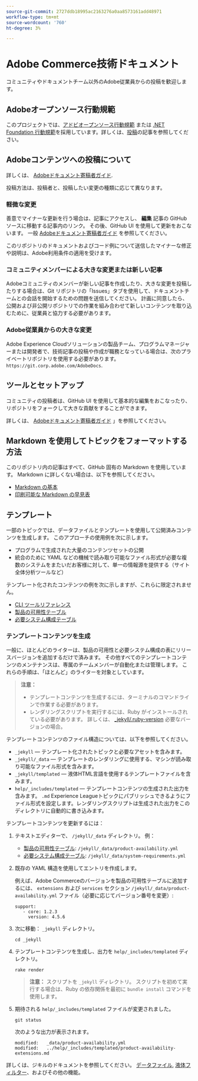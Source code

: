 ```yaml
---
source-git-commit: 2727ddb18995ac2163276a0aa8573161add48971
workflow-type: tm+mt
source-wordcount: '760'
ht-degree: 3%

---
```

# Adobe Commerce技術ドキュメント

コミュニティやドキュメントチーム以外のAdobe従業員からの投稿を歓迎します。

## Adobeオープンソース行動規範

このプロジェクトでは、[アドビオープンソース行動規範](code-of-conduct.md) または [.NET Foundation 行動規範](https://dotnetfoundation.org/code-of-conduct)を採用しています。詳しくは、[投稿](contributing.md)の記事を参照してください。

## Adobeコンテンツへの投稿について

詳しくは、 [Adobeドキュメント寄稿者ガイド](https://experienceleague.adobe.com/docs/contributor/contributor-guide/introduction.html).

投稿方法は、投稿者と、投稿したい変更の種類に応じて異なります。

### 軽微な変更

善意でマイナーな更新を行う場合は、記事にアクセスし、 **編集** 記事の GitHub ソースに移動する記事内のリンク。 その後、GitHub UI を使用して更新をおこないます。 一般 [Adobeドキュメント寄稿者ガイド](https://experienceleague.adobe.com/docs/contributor/contributor-guide/introduction.html) を参照してください。

このリポジトリのドキュメントおよびコード例について送信したマイナーな修正や説明は、Adobe利用条件の適用を受けます。

### コミュニティメンバーによる大きな変更または新しい記事

Adobeコミュニティのメンバーが新しい記事を作成したり、大きな変更を投稿したりする場合は、Git リポジトリの「Issues」タブを使用して、ドキュメントチームとの会話を開始するための問題を送信してください。 計画に同意したら、公開および非公開リポジトリでの作業を組み合わせて新しいコンテンツを取り込むために、従業員と協力する必要があります。

<!--
If you submit a pull request with significant changes to documentation and code examples, you'll see a message in the pull request asking you to submit an online contribution license agreement (CLA). We need you to complete the online form before we can review your pull request.
-->

### Adobe従業員からの大きな変更

Adobe Experience Cloudソリューションの製品チーム、プログラムマネージャーまたは開発者で、技術記事の投稿や作成が職務となっている場合は、次のプライベートリポジトリを使用する必要があります。 `https://git.corp.adobe.com/AdobeDocs`.

<!--Employees from other parts of the Adobe world should use the public repo for minor updates.-->

## ツールとセットアップ

コミュニティの投稿者は、GitHub UI を使用して基本的な編集をおこなったり、リポジトリをフォークして大きな貢献をすることができます。

詳しくは、 [Adobeドキュメント寄稿者ガイド](https://experienceleague.adobe.com/docs/contributor/contributor-guide/introduction.html) 」を参照してください。

## Markdown を使用してトピックをフォーマットする方法

このリポジトリ内の記事はすべて、GitHub 固有の Markdown を使用しています。 Markdown に詳しくない場合は、以下を参照してください。

* [Markdown の基本](https://help.github.com/articles/getting-started-with-writing-and-formatting-on-github/)
* [印刷可能な Markdown の早見表](https://guides.github.com/pdfs/markdown-cheatsheet-online.pdf)

## テンプレート

一部のトピックでは、データファイルとテンプレートを使用して公開済みコンテンツを生成します。 このアプローチの使用例を次に示します。

* プログラムで生成された大量のコンテンツセットの公開
* 統合のために YAML などの機械で読み取り可能なファイル形式が必要な複数のシステムをまたいだお客様に対して、単一の情報源を提供する（サイト全体分析ツールなど）

テンプレート化されたコンテンツの例を次に示しますが、これらに限定されません。

* [CLI ツールリファレンス](https://experienceleague.adobe.com/docs/commerce-operations/reference/commerce-on-premises.html)
* [製品の可用性テーブル](https://experienceleague.adobe.com/docs/commerce-operations/release/product-availability.html)
* [必要システム構成テーブル](https://experienceleague.adobe.com/docs/commerce-operations/installation-guide/system-requirements.html)

### テンプレートコンテンツを生成

一般に、ほとんどのライターは、製品の可用性と必要システム構成の表にリリースバージョンを追加するだけで済みます。 その他すべてのテンプレートコンテンツのメンテナンスは、専属のチームメンバーが自動化または管理します。 これらの手順は、「ほとんど」のライターを対象としています。

>**注意：**
>
>* テンプレートコンテンツを生成するには、ターミナルのコマンドラインで作業する必要があります。
>* レンダリングスクリプトを実行するには、Ruby がインストールされている必要があります。 詳しくは、 [_jekyll/.ruby-version](_jekyll/.ruby-version) 必要なバージョンの場合。

テンプレートコンテンツのファイル構造については、以下を参照してください。

* `_jekyll` — テンプレート化されたトピックと必要なアセットを含みます。
* `_jekyll/_data` — テンプレートのレンダリングに使用する、マシンが読み取り可能なファイル形式を含みます。
* `_jekyll/templated` — 液体HTML言語を使用するテンプレートファイルを含みます。
* `help/_includes/templated` — テンプレートコンテンツの生成された出力を含みます。 `.md` Experience Leagueトピックにパブリッシュできるようにファイル形式を設定します。レンダリングスクリプトは生成された出力をこのディレクトリに自動的に書き込みます。

テンプレートコンテンツを更新するには：

1. テキストエディターで、 `/jekyll/_data` ディレクトリ。 例：

   * [製品の可用性テーブル](https://experienceleague.adobe.com/docs/commerce-operations/release/product-availability.html): `/jekyll/_data/product-availability.yml`
   * [必要システム構成テーブル](https://experienceleague.adobe.com/docs/commerce-operations/installation-guide/system-requirements.html): `/jekyll/_data/system-requirements.yml`

1. 既存の YAML 構造を使用してエントリを作成します。

   例えば、Adobe Commerceのバージョンを製品の可用性テーブルに追加するには、 `extensions` および `services` セクション `/jekyll/_data/product-availability.yml` ファイル（必要に応じてバージョン番号を変更）:

   ```
   support:
      - core: 1.2.3
        version: 4.5.6
   ```

1. 次に移動： `_jekyll` ディレクトリ。

   ```
   cd _jekyll
   ```

1. テンプレートコンテンツを生成し、出力を `help/_includes/templated` ディレクトリ。

   ```
   rake render
   ```

   >**注意：** スクリプトを `_jekyll` ディレクトリ。 スクリプトを初めて実行する場合は、Ruby の依存関係を最初に `bundle install` コマンドを使用します。

1. 期待される `help/_includes/templated` ファイルが変更されました。

   ```
   git status
   ```

   次のような出力が表示されます。

   ```
   modified:   _data/product-availability.yml
   modified:   ../help/_includes/templated/product-availability-extensions.md
   ```

詳しくは、ジキルのドキュメントを参照してください。 [データファイル](https://jekyllrb.com/docs/datafiles), [液体フィルター](https://jekyllrb.com/docs/liquid/filters/)、およびその他の機能。
